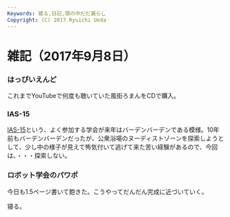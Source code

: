 ```yaml
---
Keywords: 寝る,日記,頭の中だだ漏らし
Copyright: (C) 2017 Ryuichi Ueda
---
```


# 雑記（2017年9月8日）
<h3>はっぴいえんど</h3>

これまでYouTubeで何度も聴いていた風街ろまんをCDで購入。

<h3>IAS-15</h3>

<a href="http://conference.vde.com/ias/Pages/Homepage.aspx">IAS-15</a>という、よく参加する学会が来年はバーデンバーデンである模様。10年前もバーデンバーデンだったが、公衆浴場のヌーディストゾーンを探索しようとして、少し中の様子が見えて怖気付いて逃げて来た苦い経験があるので、今回は、・・・探索しない。

<h3>ロボット学会のパワポ</h3>

今日も1.5ページ書いて飽きた。こうやってだんだん完成に近づいていく。


寝る。



